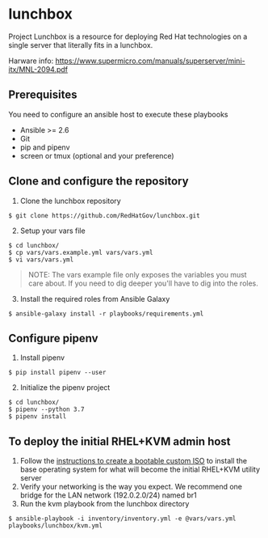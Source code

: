 # lunchbox

Project Lunchbox is a resource for deploying Red Hat technologies on a single server that literally fits in a lunchbox.

Harware info: https://www.supermicro.com/manuals/superserver/mini-itx/MNL-2094.pdf

## Prerequisites

You need to configure an ansible host to execute these playbooks
- Ansible >= 2.6
- Git
- pip and pipenv
- screen or tmux (optional and your preference)

## Clone and configure the repository

1. Clone the lunchbox repository
```
$ git clone https://github.com/RedHatGov/lunchbox.git
```
2. Setup your vars file
```
$ cd lunchbox/
$ cp vars/vars.example.yml vars/vars.yml
$ vi vars/vars.yml
```
> NOTE: The vars example file only exposes the variables you must care about. If you need to dig deeper you'll have to dig into the roles.

3. Install the required roles from Ansible Galaxy
```
$ ansible-galaxy install -r playbooks/requirements.yml
```

## Configure pipenv

1. Install pipenv
```
$ pip install pipenv --user
```

2. Initialize the pipenv project
```
$ cd lunchbox/
$ pipenv --python 3.7
$ pipenv install
```

## To deploy the initial RHEL+KVM admin host

1. Follow the [instructions to create a bootable custom ISO](https://github.com/RedHatGov/hattrick/tree/master/admin-iso)
to install the base operating system for what will become the initial RHEL+KVM utility server
2. Verify your networking is the way you expect. We recommend one bridge for the LAN network (192.0.2.0/24) named br1
3. Run the kvm playbook from the lunchbox directory
```
$ ansible-playbook -i inventory/inventory.yml -e @vars/vars.yml playbooks/lunchbox/kvm.yml
```
